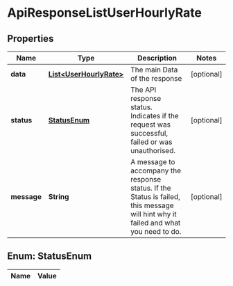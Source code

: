

# ApiResponseListUserHourlyRate

## Properties

Name | Type | Description | Notes
------------ | ------------- | ------------- | -------------
**data** | [**List&lt;UserHourlyRate&gt;**](UserHourlyRate.md) | The main Data of the response |  [optional]
**status** | [**StatusEnum**](#StatusEnum) | The API response status. Indicates if the request was successful, failed or was unauthorised. |  [optional]
**message** | **String** | A message to accompany the response status.  If the Status is failed, this message will hint why it failed and what you need to do. |  [optional]


## Enum: StatusEnum

Name | Value
---- | -----




